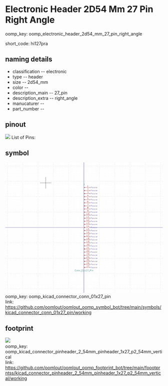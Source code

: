 # Electronic Header 2D54 Mm 27 Pin Right Angle
oomp_key: oomp_electronic_header_2d54_mm_27_pin_right_angle  

short_code: hi127pra
## naming details
* classification -- electronic
* type -- header
* size -- 2d54_mm
* color -- 
* description_main -- 27_pin
* description_extra -- right_angle
* manucaturer -- 
* part_number -- 
## pinout
![](working_pinout_600.png)
List of Pins:

## symbol

![](symbol/0/working/working_600.png)  
oomp_key: oomp_kicad_connector_conn_01x27_pin  
link: https://github.com/oomlout/oomlout_oomp_symbol_bot/tree/main/symbols/kicad_connector_conn_01x27_pin/working  


## footprint

![](footprint/0/working/working_600.png)  
oomp_key: oomp_kicad_connector_pinheader_2_54mm_pinheader_1x27_p2_54mm_vertical  
link: https://github.com/oomlout/oomlout_oomp_footprint_bot/tree/main/foootprntss/kicad_connector_pinheader_2_54mm_pinheader_1x27_p2_54mm_vertical/working  
